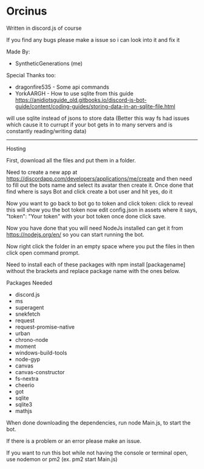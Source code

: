 # Orcinus
Written in discord.js of course 

If you find any bugs please make a issue so i can look into it and fix it

Made By:
- SyntheticGenerations (me)

Special Thanks too:
- dragonfire535 - Some api commands
- YorkAARGH - How to use sqlite from this guide https://anidiotsguide_old.gitbooks.io/discord-js-bot-guide/content/coding-guides/storing-data-in-an-sqlite-file.html

 will use sqlite instead of jsons to store data (Better this way fs had issues which cause it to currupt if your bot gets in to many servers and is constantly reading/writing data)

--------------------------------------------------------

Hosting

First, download all the files and put them in a folder.

Need to create a new app at https://discordapp.com/developers/applications/me/create and then need to fill out the bots name and select its avatar then create it. Once done that find where is says Bot and click create a bot user and hit yes, do it

Now you want to go back to bot go to token and click token: click to reveal this will show you the bot token now edit config.json in assets where it says, "token": "Your token" with your bot token once done click save.

Now you have done that you will need NodeJs installed can get it from https://nodejs.org/en/ so you can start running the bot.

Now right click the folder in an empty space where you put the files in then click open command prompt.

Need to install each of these packages with npm install [packagename] without the brackets and replace package name with the ones below.

Packages Needed

- discord.js
- ms
- superagent
- snekfetch
- request
- request-promise-native
- urban
- chrono-node
- moment
- windows-build-tools
- node-gyp
- canvas
- canvas-constructor
- fs-nextra
- cheerio
- got
- sqlite
- sqlite3
- mathjs

When done downloading the dependencies, run node Main.js, to start the bot.

If there is a problem or an error please make an issue.

If you want to run this bot while not having the console or terminal open, use nodemon or pm2 (ex. pm2 start Main.js)
